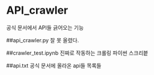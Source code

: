 # API_crawler
공식 문서에서 API들 긁어오는 기능


##api_crawler.py
잘 못 올렸다.

##crawler_test.ipynb
진짜로 작동하는 크롤링 파이썬 스크리븥

##api.txt
공식 문서에 올라온 api들 목록들 
